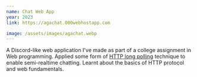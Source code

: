 ```yaml
---
name: Chat Web App
year: 2023
link: https://agachat.000webhostapp.com

image: /assets/images/agachat.webp
---
```


A Discord-like web application I've made as part of a college assignment in Web programming. Applied some form of [HTTP long polling](https://en.wikipedia.org/wiki/Comet_(programming)#Ajax_with_long_polling) technique to enable semi-realtime chatting. Learnt about the basics of HTTP protocol and web fundamentals.
